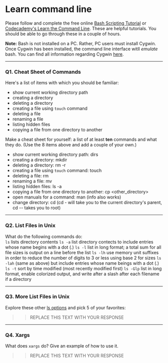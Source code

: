 # Learn command line

Please follow and complete the free online [Bash Scripting Tutorial](https://ryanstutorials.net/bash-scripting-tutorial/) or [Codecademy's Learn the Command Line](https://www.codecademy.com/learn/learn-the-command-line). These are helpful tutorials. You should be able to go through these in a couple of hours.

**Note:** Bash is not installed on a PC. Rather, PC users must install Cygwin. Once Cygwin has been installed, the command line interface witll _emulate_ bash. You can find all information regarding Cygwin [here](https://www.cygwin.com/).

---

### Q1.  Cheat Sheet of Commands  

Here's a list of items with which you should be familiar:  
* show current working directory path
* creating a directory
* deleting a directory
* creating a file using `touch` command
* deleting a file
* renaming a file
* listing hidden files
* copying a file from one directory to another

Make a cheat sheet for yourself: a list of at least **ten** commands and what they do.  (Use the 8 items above and add a couple of your own.)  

* show current working directory path: dirs
* creating a directory: mkdir <directory>
* deleting a directory: rm -r <directory>
* creating a file using `touch` command: touch <myfile>
* deleting a file: rm <myfile>
* renaming a file: mv <oldname> <newname>
* listing hidden files: ls -a
* copying a file from one directory to another: cp <myfile> <other_directory>
* open manuals for a command: man <command> (info also works)
* change directory: cd <new directory> (cd - will take you to the current directory's parent, cd -- takes you to root)

---

### Q2.  List Files in Unix   

What do the following commands do:  
`ls`       lists directory contents
`ls -a`    list directory contects to include entries whose name begins with a dot (.)
`ls -l`    list in long format; a total sum for all file sizes is output on a line before the list
`ls -lh`   use memory unit suffixes in order to reduce the number of digits to 3 or less using base 2 for sizes
`ls -lah`  (same as above) but include entries whose name beings with a dot (.)
`ls -t`    sort by time modified (most recently modified first)
`ls -Glp`  list in long format, enable colorized output, and write after a slash after each filename if a directory


---

### Q3.  More List Files in Unix  

Explore these other [ls options](http://www.techonthenet.com/unix/basic/ls.php) and pick 5 of your favorites:

> > REPLACE THIS TEXT WITH YOUR RESPONSE

---

### Q4.  Xargs   

What does `xargs` do? Give an example of how to use it.

> > REPLACE THIS TEXT WITH YOUR RESPONSE

 

